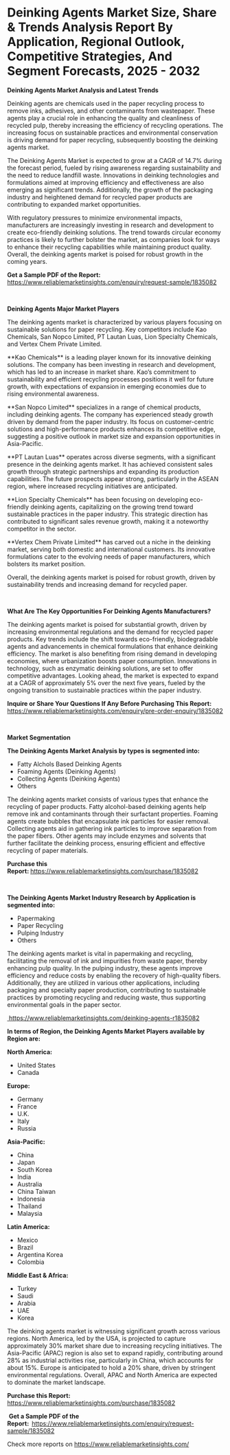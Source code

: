 <p><h1>Deinking Agents Market Size, Share & Trends Analysis Report By Application, Regional Outlook, Competitive Strategies, And Segment Forecasts, 2025 - 2032</h1></p><p><strong>Deinking Agents Market Analysis and Latest Trends</strong></p>
<p><p>Deinking agents are chemicals used in the paper recycling process to remove inks, adhesives, and other contaminants from wastepaper. These agents play a crucial role in enhancing the quality and cleanliness of recycled pulp, thereby increasing the efficiency of recycling operations. The increasing focus on sustainable practices and environmental conservation is driving demand for paper recycling, subsequently boosting the deinking agents market.</p><p>The Deinking Agents Market is expected to grow at a CAGR of 14.7% during the forecast period, fueled by rising awareness regarding sustainability and the need to reduce landfill waste. Innovations in deinking technologies and formulations aimed at improving efficiency and effectiveness are also emerging as significant trends. Additionally, the growth of the packaging industry and heightened demand for recycled paper products are contributing to expanded market opportunities.</p><p>With regulatory pressures to minimize environmental impacts, manufacturers are increasingly investing in research and development to create eco-friendly deinking solutions. The trend towards circular economy practices is likely to further bolster the market, as companies look for ways to enhance their recycling capabilities while maintaining product quality. Overall, the deinking agents market is poised for robust growth in the coming years.</p></p>
<p><strong>Get a Sample PDF of the Report:&nbsp;</strong> <a href="https://www.reliablemarketinsights.com/enquiry/request-sample/1835082?utm_campaign=2933&utm_medium=2&utm_source=Github&utm_content=ia&utm_term=26032025&utm_id=deinking-agents">https://www.reliablemarketinsights.com/enquiry/request-sample/1835082</a></p>
<p>&nbsp;</p>
<p><strong>Deinking Agents Major Market Players</strong></p>
<p><p>The deinking agents market is characterized by various players focusing on sustainable solutions for paper recycling. Key competitors include Kao Chemicals, San Nopco Limited, PT Lautan Luas, Lion Specialty Chemicals, and Vertex Chem Private Limited.</p><p>**Kao Chemicals** is a leading player known for its innovative deinking solutions. The company has been investing in research and development, which has led to an increase in market share. Kao’s commitment to sustainability and efficient recycling processes positions it well for future growth, with expectations of expansion in emerging economies due to rising environmental awareness.</p><p>**San Nopco Limited** specializes in a range of chemical products, including deinking agents. The company has experienced steady growth driven by demand from the paper industry. Its focus on customer-centric solutions and high-performance products enhances its competitive edge, suggesting a positive outlook in market size and expansion opportunities in Asia-Pacific.</p><p>**PT Lautan Luas** operates across diverse segments, with a significant presence in the deinking agents market. It has achieved consistent sales growth through strategic partnerships and expanding its production capabilities. The future prospects appear strong, particularly in the ASEAN region, where increased recycling initiatives are anticipated.</p><p>**Lion Specialty Chemicals** has been focusing on developing eco-friendly deinking agents, capitalizing on the growing trend toward sustainable practices in the paper industry. This strategic direction has contributed to significant sales revenue growth, making it a noteworthy competitor in the sector.</p><p>**Vertex Chem Private Limited** has carved out a niche in the deinking market, serving both domestic and international customers. Its innovative formulations cater to the evolving needs of paper manufacturers, which bolsters its market position.</p><p>Overall, the deinking agents market is poised for robust growth, driven by sustainability trends and increasing demand for recycled paper.</p></p>
<p>&nbsp;</p>
<p><strong>What Are The Key Opportunities For Deinking Agents Manufacturers?</strong></p>
<p><p>The deinking agents market is poised for substantial growth, driven by increasing environmental regulations and the demand for recycled paper products. Key trends include the shift towards eco-friendly, biodegradable agents and advancements in chemical formulations that enhance deinking efficiency. The market is also benefiting from rising demand in developing economies, where urbanization boosts paper consumption. Innovations in technology, such as enzymatic deinking solutions, are set to offer competitive advantages. Looking ahead, the market is expected to expand at a CAGR of approximately 5% over the next five years, fueled by the ongoing transition to sustainable practices within the paper industry.</p></p>
<p><strong>Inquire or Share Your Questions If Any Before Purchasing This Report:</strong> <a href="https://www.reliablemarketinsights.com/enquiry/pre-order-enquiry/1835082?utm_campaign=2933&utm_medium=2&utm_source=Github&utm_content=ia&utm_term=26032025&utm_id=deinking-agents">https://www.reliablemarketinsights.com/enquiry/pre-order-enquiry/1835082</a></p>
<p>&nbsp;</p>
<p><strong>Market Segmentation</strong></p>
<p><strong>The Deinking Agents Market Analysis by types is segmented into:</strong></p>
<p><ul><li>Fatty Alchols Based Deinking Agents</li><li>Foaming Agents (Deinking Agents)</li><li>Collecting Agents (Deinking Agents)</li><li>Others</li></ul></p>
<p><p>The deinking agents market consists of various types that enhance the recycling of paper products. Fatty alcohol-based deinking agents help remove ink and contaminants through their surfactant properties. Foaming agents create bubbles that encapsulate ink particles for easier removal. Collecting agents aid in gathering ink particles to improve separation from the paper fibers. Other agents may include enzymes and solvents that further facilitate the deinking process, ensuring efficient and effective recycling of paper materials.</p></p>
<p><strong>Purchase this Report:&nbsp;</strong><a href="https://www.reliablemarketinsights.com/purchase/1835082?utm_campaign=2933&utm_medium=2&utm_source=Github&utm_content=ia&utm_term=26032025&utm_id=deinking-agents">https://www.reliablemarketinsights.com/purchase/1835082</a></p>
<p>&nbsp;</p>
<p><strong>The Deinking Agents Market Industry Research by Application is segmented into:</strong></p>
<p><ul><li>Papermaking</li><li>Paper Recycling</li><li>Pulping Industry</li><li>Others</li></ul></p>
<p><p>The deinking agents market is vital in papermaking and recycling, facilitating the removal of ink and impurities from waste paper, thereby enhancing pulp quality. In the pulping industry, these agents improve efficiency and reduce costs by enabling the recovery of high-quality fibers. Additionally, they are utilized in various other applications, including packaging and specialty paper production, contributing to sustainable practices by promoting recycling and reducing waste, thus supporting environmental goals in the paper sector.</p></p>
<p><a href="https://www.reliablemarketinsights.com/deinking-agents-r1835082?utm_campaign=2933&utm_medium=2&utm_source=Github&utm_content=ia&utm_term=26032025&utm_id=deinking-agents">&nbsp;https://www.reliablemarketinsights.com/deinking-agents-r1835082</a></p>
<p><strong>In terms of Region, the Deinking Agents Market Players available by Region are:</strong></p>
<p>
    <p> <strong> North America: </strong>
        <ul>
            <li>United States</li>
            <li>Canada</li>
        </ul>
        </p> 
    <p> <strong> Europe: </strong>
        <ul>
            <li>Germany</li>
            <li>France</li>
            <li>U.K.</li>
            <li>Italy</li>
            <li>Russia</li>
        </ul>
        </p> 
    <p> <strong> Asia-Pacific: </strong>
        <ul>
            <li>China</li>
            <li>Japan</li>
            <li>South Korea</li>
            <li>India</li>
            <li>Australia</li>
            <li>China Taiwan</li>
            <li>Indonesia</li>
            <li>Thailand</li>
            <li>Malaysia</li>
        </ul>
        </p> 
    <p> <strong> Latin America: </strong>
        <ul>
            <li>Mexico</li>
            <li>Brazil</li>
            <li>Argentina Korea</li>
            <li>Colombia</li>
        </ul>
        </p> 
    <p> <strong> Middle East & Africa: </strong>
        <ul>
            <li>Turkey</li>
            <li>Saudi</li>
            <li>Arabia</li>
            <li>UAE</li>
            <li>Korea</li>
        </ul>
    </p>
    </p>
<p><p>The deinking agents market is witnessing significant growth across various regions. North America, led by the USA, is projected to capture approximately 30% market share due to increasing recycling initiatives. The Asia-Pacific (APAC) region is also set to expand rapidly, contributing around 28% as industrial activities rise, particularly in China, which accounts for about 15%. Europe is anticipated to hold a 20% share, driven by stringent environmental regulations. Overall, APAC and North America are expected to dominate the market landscape.</p></p>
<p><strong>Purchase this Report: </strong><a href="https://www.reliablemarketinsights.com/purchase/1835082?utm_campaign=2933&utm_medium=2&utm_source=Github&utm_content=ia&utm_term=26032025&utm_id=deinking-agents">https://www.reliablemarketinsights.com/purchase/1835082</a></p>
<p>&nbsp;<strong>Get a Sample PDF of the Report:&nbsp;&nbsp;</strong><a href="https://www.reliablemarketinsights.com/enquiry/request-sample/1835082?utm_campaign=2933&utm_medium=2&utm_source=Github&utm_content=ia&utm_term=26032025&utm_id=deinking-agents">https://www.reliablemarketinsights.com/enquiry/request-sample/1835082</a></p>
<p><strong></strong></p>
<p>Check more reports on <a href="https://www.reliablemarketinsights.com/?utm_campaign=2933&utm_medium=2&utm_source=Github&utm_content=ia&utm_term=26032025&utm_id=deinking-agents">https://www.reliablemarketinsights.com/</a></p>